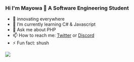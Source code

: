 ### Hi I'm Mayowa 👋 A Software Engineering Student
 - 🔭 innovating everywhere
 - 🌱 I’m currently learning C# & Javascript
 - 💬 Ask me about PHP
 - 📫 How to reach me: [Twitter](https://twitter.com/Mayorwa_O) or [Discord](MaYGorwa#7963)
 - ⚡ Fun fact: shush
 <img src="https://github-readme-stats.vercel.app/api?username=Mayorwa&&show_icons=true&title_color=c4c4c4&icon_color=bb2acf&text_color=c4c4c4&bg_color=0d1117">
<!--
#### Spotify Playing🎧
[![Spotify](https://mayorwa-spotify.vercel.app//api/spotify)](https://open.spotify.com/user/USER_NAME)
**Mayorwa/Mayorwa** is a ✨ _special_ ✨ repository because its `README.md` (this file) appears on your GitHub profile.

Here are some ideas to get you started:

- 🔭 I’m currently working on ...
- 🌱 I’m currently learning ...
- 👯 I’m looking to collaborate on ...
- 🤔 I’m looking for help with ...
- 💬 Ask me about ...
- 📫 How to reach me: ...
- 😄 Pronouns: ...
- ⚡ Fun fact: ...
-->

